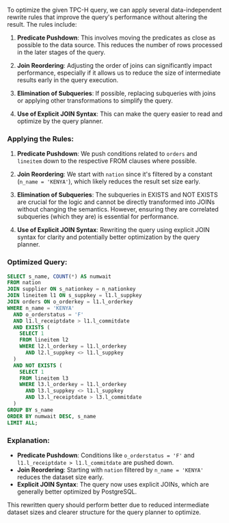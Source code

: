 To optimize the given TPC-H query, we can apply several data-independent rewrite rules that improve the query's performance without altering the result. The rules include:

1. **Predicate Pushdown**: This involves moving the predicates as close as possible to the data source. This reduces the number of rows processed in the later stages of the query.

2. **Join Reordering**: Adjusting the order of joins can significantly impact performance, especially if it allows us to reduce the size of intermediate results early in the query execution.

3. **Elimination of Subqueries**: If possible, replacing subqueries with joins or applying other transformations to simplify the query.

4. **Use of Explicit JOIN Syntax**: This can make the query easier to read and optimize by the query planner.

### Applying the Rules:

1. **Predicate Pushdown**: We push conditions related to `orders` and `lineitem` down to the respective FROM clauses where possible.
   
2. **Join Reordering**: We start with `nation` since it's filtered by a constant (`n_name = 'KENYA'`), which likely reduces the result set size early.

3. **Elimination of Subqueries**: The subqueries in EXISTS and NOT EXISTS are crucial for the logic and cannot be directly transformed into JOINs without changing the semantics. However, ensuring they are correlated subqueries (which they are) is essential for performance.

4. **Use of Explicit JOIN Syntax**: Rewriting the query using explicit JOIN syntax for clarity and potentially better optimization by the query planner.

### Optimized Query:

```sql
SELECT s_name, COUNT(*) AS numwait
FROM nation
JOIN supplier ON s_nationkey = n_nationkey
JOIN lineitem l1 ON s_suppkey = l1.l_suppkey
JOIN orders ON o_orderkey = l1.l_orderkey
WHERE n_name = 'KENYA'
  AND o_orderstatus = 'F'
  AND l1.l_receiptdate > l1.l_commitdate
  AND EXISTS (
    SELECT 1
    FROM lineitem l2
    WHERE l2.l_orderkey = l1.l_orderkey
      AND l2.l_suppkey <> l1.l_suppkey
  )
  AND NOT EXISTS (
    SELECT 1
    FROM lineitem l3
    WHERE l3.l_orderkey = l1.l_orderkey
      AND l3.l_suppkey <> l1.l_suppkey
      AND l3.l_receiptdate > l3.l_commitdate
  )
GROUP BY s_name
ORDER BY numwait DESC, s_name
LIMIT ALL;
```

### Explanation:

- **Predicate Pushdown**: Conditions like `o_orderstatus = 'F'` and `l1.l_receiptdate > l1.l_commitdate` are pushed down.
- **Join Reordering**: Starting with `nation` filtered by `n_name = 'KENYA'` reduces the dataset size early.
- **Explicit JOIN Syntax**: The query now uses explicit JOINs, which are generally better optimized by PostgreSQL.

This rewritten query should perform better due to reduced intermediate dataset sizes and clearer structure for the query planner to optimize.